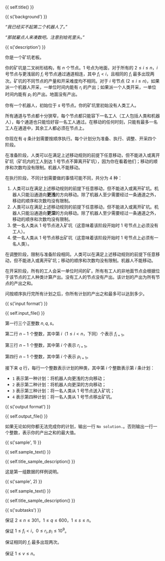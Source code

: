 {{ self.title() }}

{{ s('background') }}

_“我已经买不起第二个机器人了。”_

_“那就雇点人来凑数吧。注意别给死里头。”_

{{ s('description') }}

你是一个矿坑老板。

你的矿坑是二叉树形结构，有 $n$ 个节点。$1$ 号点为地面，对于所有的 $2\le i\le n$，$i$ 号节点与更浅层的 $f_i$ 号节点通过通道相连，其中 $f_i<i$，且相同的 $f_i$ 最多出现两次。矿坑的不同节点的产量和开采难度均不相同。对于 $i$ 号节点 $(2\le i\le n)$，如果派一个机器人开采，一单位时间内能有 $r_i$ 的产出；如果派一个人类开采，一单位时间内能有 $p_i$ 的产出。地面没有产出。

你有一个机器人，初始位于 $s$ 号节点。你的矿坑里初始没有人类工人。

所有通道与节点都十分狭窄，每个节点都只能容下一名工人（工人包括人类和机器人），每个通道也只能恰好容一名工人通过。在移动的任何时刻，只能有最多一名工人在通道中，其余工人都必须在节点上。

你现在有 $q$ 条计划需要按顺序执行。每个计划分为准备、执行、调整、开采四个阶段。

在准备阶段，人类可以在满足上述移动规则的前提下任意移动，但不能进入或离开矿坑（矿坑内的工人到达 $1$ 号节点不算离开矿坑），因为你在看着他们；移动的顺序和次数均没有限制。机器人不能移动。

在执行阶段，不同计划需要做的事情可能不同，共分为 $4$ 种：

1. 人类可以在满足上述移动规则的前提下任意移动，但不能进入或离开矿坑。机器人只能沿通道向**更浅**的方向移动。除了机器人至少需要经过一条通道之外，移动的顺序和次数均没有限制。
2. 人类可以在满足上述移动规则的前提下任意移动，但不能进入或离开矿坑。机器人只能沿通道向**更深**的方向移动。除了机器人至少需要经过一条通道之外，移动的顺序和次数均没有限制。
3. 使一名人类从 $1$ 号节点进入矿坑（这意味着该阶段开始时 $1$ 号节点上必须没有工人）。
4. 使一名人类从 $1$ 号节点移出矿坑（这意味着该阶段开始时 $1$ 号节点上必须有一名人类）。

在调整阶段，限制与准备阶段相同。人类可以在满足上述移动规则的前提下任意移动，但不能进入或离开矿坑；移动的顺序和次数均没有限制。机器人不能移动。

在开采阶段，所有的工人会采一单位时间的矿。所有有工人的非地面节点会根据位于该节点的工人种类计算产出。没有工人的节点没有产出。该计划的产出为所有节点的产出之和。

问按顺序执行完所有计划之后，你所有计划的产出之和最多可以达到多少。

{{ s('input format') }}

{{ self.input_file() }}

第一行三个正整数 $n,q,s$。

第二行 $n-1$ 个整数，其中第 $i$（$1\le i<n$，下同）个表示 $f_{i+1}$。

第三行 $n-1$ 个整数，其中第 $i$ 个表示 $r_{i+1}$。

第四行 $n-1$ 个整数，其中第 $i$ 个表示 $p_{i+1}$。

接下来 $q$ 行，每行一个整数表示计划的种类，其中第 $i$ 个整数表示第 $i$ 条计划：

- `1` 表示第一种计划：将机器人向更浅的方向移动；
- `2` 表示第二种计划：将机器人向更深的方向移动；
- `3` 表示第三种计划：将一名人类从 $1$ 号节点送入矿坑；
- `4` 表示第四种计划：将一名人类从 $1$ 号节点移出矿坑。

{{ s('output format') }}

{{ self.output_file() }}

如果无论如何你都无法完成你的计划，输出一行 `No solution.`。否则输出一行一个整数，表示你的产出之和的最大值。

{{ s('sample', 1) }}

{{ self.sample_text() }}

{{ self.title_sample_description() }}

这是第一组数据的样例说明。

{{ s('sample', 2) }}

{{ self.sample_text() }}

{{ self.title_sample_description() }}

{{ s('subtasks') }}

保证 $2\le n\le 301$，$1\le q \le 600$，$1\le s\le n$。

保证 $1\le f_i < i$，$0\le r_i,p_i \le 10^9$。

保证相同的 $f_i$ 最多出现两次。

保证 $1\le v \le n$。
